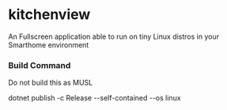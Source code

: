 # kitchenview
An Fullscreen application able to run on tiny Linux distros in your Smarthome environment

### Build Command
Do not build this as MUSL

dotnet publish -c Release --self-contained --os linux